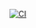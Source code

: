 [![CI](https://github.com/afsalkp007/ArticlesApp/actions/workflows/CI.yml/badge.svg)](https://github.com/afsalkp007/ArticlesApp/actions/workflows/CI.yml)
